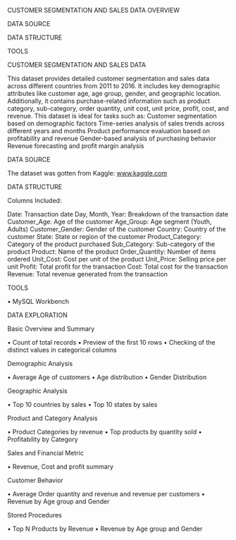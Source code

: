 

CUSTOMER SEGMENTATION AND SALES DATA OVERVIEW

DATA SOURCE

DATA STRUCTURE

TOOLS

CUSTOMER SEGMENTATION AND SALES DATA

This dataset provides detailed customer segmentation and sales data across different countries from 2011 to 2016. It includes key demographic attributes like customer age, age group, gender, and geographic location. Additionally, it contains purchase-related information such as product category, sub-category, order quantity, unit cost, unit price, profit, cost, and revenue.
This dataset is ideal for tasks such as:
Customer segmentation based on demographic factors
Time-series analysis of sales trends across different years and months
Product performance evaluation based on profitability and revenue
Gender-based analysis of purchasing behavior
Revenue forecasting and profit margin analysis

DATA SOURCE

The dataset was gotten from Kaggle: www.kaggle.com

DATA STRUCTURE

Columns Included:

Date: Transaction date
Day, Month, Year: Breakdown of the transaction date
Customer_Age: Age of the customer
Age_Group: Age segment (Youth, Adults)
Customer_Gender: Gender of the customer
Country: Country of the customer
State: State or region of the customer
Product_Category: Category of the product purchased
Sub_Category: Sub-category of the product
Product: Name of the product
Order_Quantity: Number of items ordered
Unit_Cost: Cost per unit of the product
Unit_Price: Selling price per unit
Profit: Total profit for the transaction
Cost: Total cost for the transaction
Revenue: Total revenue generated from the transaction

TOOLS

•	MySQL Workbench

DATA EXPLORATION

Basic Overview and Summary

•	Count of total records 
•	Preview of the first 10 rows
•	Checking of the distinct values in categorical columns

Demographic Analysis

•	Average Age of customers
•	Age distribution
•	Gender Distribution

Geographic Analysis

•	Top 10 countries by sales
•	Top 10 states by sales

Product and Category Analysis

•	Product Categories by revenue
•	Top products by quantity sold
•	Profitability by Category

Sales and Financial Metric

•	Revenue, Cost and profit summary

Customer Behavior 

•	Average Order quantity and revenue and revenue per customers 
•	Revenue by Age group and Gender

Stored Procedures

•	Top N Products by Revenue
•	Revenue by Age group and Gender
